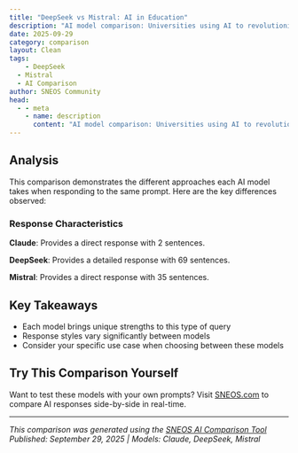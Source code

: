 ```yaml
---
title: "DeepSeek vs Mistral: AI in Education"
description: "AI model comparison: Universities using AI to revolutionize education - what's working?..."
date: 2025-09-29
category: comparison
layout: Clean
tags:
    - DeepSeek
  - Mistral
  - AI Comparison
author: SNEOS Community
head:
  - - meta
    - name: description
      content: "AI model comparison: Universities using AI to revolutionize education - what's working?..."
---
```


<ChatComparison
  title="Claude vs DeepSeek vs Mistral: AI in Education"
  prompt="Universities using AI to revolutionize education - what's working?"
  :responses='{
    "DeepSeek": "Excellent question. The narrative around AI in education is often dominated by either hype or fear, but on the ground, universities are quietly (and sometimes loudly) deploying AI in ways that are already showing tangible benefits. The revolution is less about robot professors and more about augmentation, personalization, and efficiency.\n\nHere\u2019s a breakdown of what\u0027s genuinely working, categorized by the core problems AI is solving.\n\n### 1. Enhancing Teaching \u0026 The Learning Experience\n\nThis is where the most visible student-facing changes are happening.\n\n*   **Personalized Learning Pathways:** AI systems analyze student performance on assignments and quizzes in real-time. If a student consistently struggles with a specific concept (e.g., \u0022the Krebs cycle\u0022 in biology), the AI can automatically recommend additional resources\u2014a specific chapter in the textbook, a video from Khan Academy, or a remedial exercise. This moves education from a one-size-fits-all model to a tailored experience.\n    *   **Example:** Platforms like **Course** and **Realizeit** use AI to create adaptive learning environments, particularly in STEM and business courses.\n\n*   **Intelligent Tutoring Systems (ITS):** These are AI-powered tutors available 24/7. Students can ask questions in natural language, and the ITS provides step-by-step guidance, hints, and explanations without giving away the final answer. This is crucial for scalable, outside-of-class support.\n    *   **Example:** **Carnegie Mellon University\u0027s** long-running research on ITS has led to tools used in various courses. **Georgia State University** uses an AI chatbot, **Pounce**, to answer thousands of routine student questions.\n\n*   **Automated Lecture Transcription and Translation:** AI tools like **Otter.ai** or those integrated into Zoom and Teams provide real-time, highly accurate transcription of lectures. This is a massive win for accessibility (helping students with hearing impairments or those who are non-native speakers) and for study efficiency. Some systems can even translate transcripts into multiple languages.\n\n### 2. Supercharging Assessment and Feedback\n\nThis is a huge time-saver for instructors and provides faster, more consistent feedback for students.\n\n*   **Automated Grading of Objective and Semi-Objective Work:** AI can instantly grade multiple-choice, fill-in-the-blank, and even short-answer questions with high reliability. This frees up professors and TAs to focus on providing higher-level feedback on essays and projects.\n    *   **Example:** Widely used Learning Management Systems (LMS) like **Canvas** and **Blackboard** have integrated AI-driven grading assistants for quizzes.\n\n*   **Formative Feedback on Writing and Code:** This is one of the most promising areas. AI tools can analyze student essays for grammar, clarity, structure, and argument strength *before* they are submitted. Similarly, for computer science, AI can review code for efficiency, style, and potential errors, offering suggestions for improvement.\n    *   **Example:** Tools like **Turnitin\u0027s Revision Assistant** and **Grammarly\u0027s EDU** platform provide this for writing. For coding, **GitHub Copilot** is becoming a standard tool in CS departments, helping students write better code faster.\n\n### 3. Streamlining Administration and Student Support\n\nAI is acting as a first line of defense for overburdened administrative staff and advisors.\n\n*   **AI-Powered Chatbots for Student Services:** Universities are deploying chatbots to handle a huge volume of routine inquiries about admissions, financial aid, registration, IT support, and library services. This provides instant answers 24/7 and allows human staff to handle more complex issues.\n    *   **Example:** The University of Oklahoma\u0027s **\u0022OU Bot\u0022** and many others handle thousands of queries, reducing call and email volume to administrative offices.\n\n*   **Early Warning Systems for Student At-Risk Identification:** By analyzing data points like login frequency to the LMS, assignment submission timeliness, grade trends, and even cafeteria usage, AI can flag students who are at risk of dropping out or failing. This allows advisors and counselors to proactively intervene with support *before* it\u0027s too late.\n    *   **Example:** **Purdue University\u0027s \u0022Course Signals\u0022** was an early pioneer. Now, this is a standard feature in many analytics dashboards within modern LMS platforms.\n\n*   **AI-Driven Academic Advising:** AI can help students plan their course schedules based on their major requirements, past performance, and even projected course availability, ensuring they stay on track for graduation.\n\n### 4. Accelerating Research\n\nWhile not directly \u0022education,\u0022 research is a core function of universities, and AI is revolutionizing it, which in turn enriches teaching.\n\n*   **Literature Review and Synthesis:** AI tools can quickly scan thousands of academic papers, summarize findings, and identify key research gaps and emerging trends, saving researchers countless hours.\n    *   **Example:** Tools like **Semantic Scholar**, **Scite.ai**, and **Consensus** are becoming indispensable for researchers and graduate students.\n\n*   **Data Analysis and Pattern Recognition:** In fields from astronomy to genomics to social sciences, AI algorithms can process massive datasets to find patterns that would be impossible for humans to detect.\n\n---\n\n### What\u0027s Working? The Key Takeaways:\n\nThe most successful implementations share common traits:\n\n1.  **AI as an Assistant, Not a Replacement:** The goal is to augment human intelligence, not replace professors. The human-in-the-loop is essential for mentorship, nuanced feedback, and fostering critical thinking.\n2.  **Focus on Scale and Accessibility:** AI excels at handling repetitive, high-volume tasks, making quality education and support scalable to larger student bodies. It also makes education more accessible.\n3.  **Data-Driven Intervention:** The move from reactive to proactive support, especially for at-risk students, is a game-changer for student retention and success.\n4.  **Freeing Up Time for Higher-Order Thinking:** By automating grading and admin, AI gives faculty more time for course design, one-on-one mentorship, and complex discussions in class.\n\n### The Challenges and What\u0027s Not Working (Yet):\n\n*   **Academic Integrity:** The rise of generative AI (like ChatGPT) for essay writing is a massive challenge. The arms race between AI text generators and AI detectors is a losing battle for institutions. The solution is shifting towards new assessment methods (oral exams, in-class writing, project-based learning).\n*   **Bias and Fairness:** AI models can perpetuate societal biases present in their training data. Universities must be vigilant about auditing these systems for fairness.\n*   **Over-reliance and Skill Erosion:** There\u0027s a risk that students might become overly dependent on AI tools, potentially stunting the development of their own foundational writing and critical thinking skills.\n*   **Cost and Implementation:** High-quality AI tools can be expensive, and integrating them seamlessly into existing university IT systems is a complex challenge.\n\nIn conclusion, the revolution is real, but it\u0027s pragmatic. The most effective uses of AI in universities today are not about flashy robots but about creating a more responsive, efficient, and supportive educational ecosystem that empowers both students and educators. The focus has shifted from \u0022Can AI teach?\u0022 to \u0022How can AI help us teach and learn better?\u0022",
    "Mistral": "Universities around the world are increasingly leveraging artificial intelligence (AI) to revolutionize various aspects of education. Here are some areas where AI is proving effective:\n\n1. **Personalized Learning:**\n   - **Adaptive Learning Platforms:** AI-driven platforms like Carnegie Learning, ALEKS, and McGraw-Hill\u0027s ALEKS adapt to a student\u0027s learning pace and style, providing personalized educational content.\n   - **Intelligent Tutoring Systems:** These systems provide immediate and personalized instruction or feedback to learners, usually without intervention from a human teacher. Examples include Thinkster Math and Carnegie Learning\u0027s MATHia.\n\n2. **Intelligent Content Creation:**\n   - **AI-Generated Content:** AI can help create or curate educational content. For instance, Coursera uses AI to provide personalized course recommendations.\n   - **Automated Grading:** Tools like Gradescope and EdX\u0027s automated grading features help educators with grading tasks, freeing up more time for teaching.\n\n3. **Student Support and Retention:**\n   - **Predictive Analytics:** Universities use AI to identify students at risk of dropping out. Georgia State University\u0027s use of predictive analytics has helped increase its graduation rates.\n   - **AI-Powered Chatbots:** Chatbots provide 24/7 support to students, answering queries about admissions, courses, and campus life. Examples include Georgia Tech\u0027s virtual teaching assistant, Jill Watson, and Deakin University\u0027s Deakin Genie.\n\n4. **Research Assistance:**\n   - **AI Research Tools:** AI can assist in research by analyzing vast amounts of data and providing insights. For example, IBM\u0027s Watson has been used in various research projects to analyze and draw conclusions from big data.\n\n5. **Accessibility and Inclusivity:**\n   - **AI for Accessibility:** AI-powered tools like Microsoft\u0027s Learning Tools and Google\u0027s Live Transcribe help make educational content more accessible to students with disabilities.\n\n6. **Administrative Efficiency:**\n   - **AI in Admissions:** Some universities use AI to streamline the admissions process. For instance, the University of Arizona uses AI to evaluate applications, making the process more efficient.\n   - **AI for Scheduling:** AI can help in creating optimized class schedules and managing campus resources effectively.\n\n7. **Virtual and Augmented Reality:**\n   - **Immersive Learning Experiences:** AI, combined with VR and AR, can create immersive learning environments. For example, medical students can practice surgeries in a virtual setting.\n\n8. **Data-Driven Decision Making:**\n   - **Learning Analytics:** AI can analyze student data to provide insights into learning patterns, helping educators make informed decisions. Tools like BrightBytes and Civitas Learning are examples of this.\n\n9. **Natural Language Processing (NLP):**\n   - **Language Learning:** AI-powered tools like Duolingo use NLP to help students learn new languages effectively.\n\n10. **Gamification:**\n    - **AI in Educational Games:** AI can enhance educational games by adapting to the player\u0027s skill level and providing personalized challenges.\n\nThese implementations show that AI has the potential to significantly enhance educational outcomes, improve administrative efficiency, and create more inclusive learning environments. However, it\u0027s important to ensure that AI is used ethically and responsibly, with a focus on privacy, fairness, and transparency."
  }'
  published-date="16:28"
/>

## Analysis

This comparison demonstrates the different approaches each AI model takes when responding to the same prompt. Here are the key differences observed:

### Response Characteristics

**Claude**: Provides a direct response with 2 sentences. 

**DeepSeek**: Provides a detailed response with 69 sentences. 

**Mistral**: Provides a direct response with 35 sentences. 

## Key Takeaways

- Each model brings unique strengths to this type of query
- Response styles vary significantly between models
- Consider your specific use case when choosing between these models

## Try This Comparison Yourself

Want to test these models with your own prompts? Visit [SNEOS.com](https://sneos.com) to compare AI responses side-by-side in real-time.

---

*This comparison was generated using the [SNEOS AI Comparison Tool](https://sneos.com)*
*Published: September 29, 2025 | Models: Claude, DeepSeek, Mistral*
